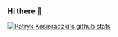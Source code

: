 ### Hi there 👋

<!--
**k0siara/k0siara** is a ✨ _special_ ✨ repository because its `README.md` (this file) appears on your GitHub profile.

Here are some ideas to get you started:

- 🔭 I’m currently working on ...
- 🌱 I’m currently learning ...
- 👯 I’m looking to collaborate on ...
- 🤔 I’m looking for help with ...
- 💬 Ask me about ...
- 📫 How to reach me: ...
- 😄 Pronouns: ...
- ⚡ Fun fact: ...
-->

[![Patryk Kosieradzki's github stats](https://github-readme-stats.vercel.app/api?username=k0siara&count_private=true&show_icons=true&theme=dark)](https://github.com/anuraghazra/github-readme-stats)
